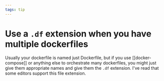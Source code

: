 ```yaml
---
tags: tip
---
```


# Use a `.df` extension when you have multiple dockerfiles
Usually your dockerfile is named just Dockerfile, but if you use [[docker-compose]] or anything else to orchestrate many dockerfiles, you might just give them appropriate names and give them the `.df` extension. I've read that some editors support this file extension.
